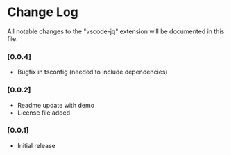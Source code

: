 # Change Log
All notable changes to the "vscode-jq" extension will be documented in this file.

### [0.0.4]
 - Bugfix in tsconfig (needed to include dependencies)

### [0.0.2]
 - Readme update with demo
 - License file added

### [0.0.1]

 - Initial release